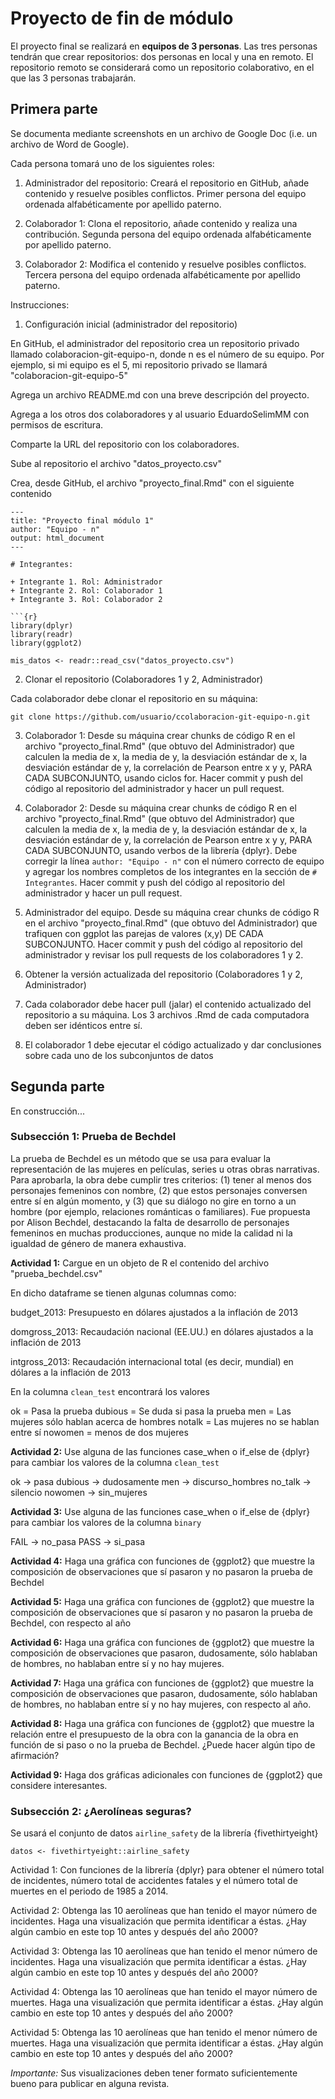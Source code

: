 # Proyecto de fin de módulo

El proyecto final se realizará en **equipos de 3 personas**. Las tres personas tendrán que crear repositorios: dos personas en local y una en remoto. El repositorio remoto se considerará como un repositorio colaborativo, en el que las 3 personas trabajarán.

## Primera parte

Se documenta mediante screenshots en un archivo de Google Doc (i.e. un archivo de Word de Google).

Cada persona tomará uno de los siguientes roles:

1. Administrador del repositorio: Creará el repositorio en GitHub, añade contenido y resuelve posibles conflictos. Primer persona del equipo ordenada alfabéticamente por apellido paterno.

2. Colaborador 1: Clona el repositorio, añade contenido y realiza una contribución. Segunda persona del equipo ordenada alfabéticamente por apellido paterno.

3. Colaborador 2: Modifica el contenido y resuelve posibles conflictos. Tercera persona del equipo ordenada alfabéticamente por apellido paterno.

Instrucciones:

1. Configuración inicial (administrador del repositorio)

En GitHub, el administrador del repositorio crea un repositorio privado llamado colaboracion-git-equipo-n, donde n es el número de su equipo. Por ejemplo, si mi equipo es el 5, mi repositorio privado se llamará "colaboracion-git-equipo-5"

Agrega un archivo README.md con una breve descripción del proyecto.

Agrega a los otros dos colaboradores y al usuario EduardoSelimMM con permisos de escritura.

Comparte la URL del repositorio con los colaboradores.

Sube al repositorio el archivo "datos_proyecto.csv"

Crea, desde GitHub, el archivo "proyecto_final.Rmd" con el siguiente contenido

```
---
title: "Proyecto final módulo 1"
author: "Equipo - n"
output: html_document
---

# Integrantes:

+ Integrante 1. Rol: Administrador
+ Integrante 2. Rol: Colaborador 1
+ Integrante 3. Rol: Colaborador 2

```{r}
library(dplyr)
library(readr)
library(ggplot2)

mis_datos <- readr::read_csv("datos_proyecto.csv")
```

2. Clonar el repositorio (Colaboradores 1 y 2, Administrador)

Cada colaborador debe clonar el repositorio en su máquina:

```
git clone https://github.com/usuario/ccolaboracion-git-equipo-n.git
```

3. Colaborador 1: Desde su máquina crear chunks de código R en el archivo "proyecto_final.Rmd" (que obtuvo del Administrador) que calculen la media de x, la media de y, la desviación estándar de x, la desviación estándar de y, la correlación de Pearson entre x y y, PARA CADA SUBCONJUNTO, usando ciclos for. Hacer commit y push del código al repositorio del administrador y hacer un pull request.

4. Colaborador 2: Desde su máquina crear chunks de código R en el archivo "proyecto_final.Rmd" (que obtuvo del Administrador) que calculen la media de x, la media de y, la desviación estándar de x, la desviación estándar de y, la correlación de Pearson entre x y y, PARA CADA SUBCONJUNTO, usando verbos de la librería {dplyr}. Debe corregir la línea `author: "Equipo - n"` con el número correcto de equipo y agregar los nombres completos de los integrantes en la sección de `# Integrantes`. Hacer commit y push del código al repositorio del administrador y hacer un pull request.

5. Administrador del equipo. Desde su máquina crear chunks de código R en el archivo "proyecto_final.Rmd" (que obtuvo del Administrador) que trafiquen con ggplot las parejas de valores (x,y) DE CADA SUBCONJUNTO. Hacer commit y push del código al repositorio del administrador y revisar los pull requests de los colaboradores 1 y 2.

6. Obtener la versión actualizada del repositorio (Colaboradores 1 y 2, Administrador)

7. Cada colaborador debe hacer pull (jalar) el contenido actualizado del repositorio a su máquina. Los 3 archivos .Rmd de cada computadora deben ser idénticos entre sí.
   
9. El colaborador 1 debe ejecutar el código actualizado y dar conclusiones sobre cada uno de los subconjuntos de datos

## Segunda parte

En construcción...

### Subsección 1: Prueba de Bechdel

La prueba de Bechdel es un método que se usa para evaluar la representación de las mujeres en películas, series u otras obras narrativas. Para aprobarla, la obra debe cumplir tres criterios: (1) tener al menos dos personajes femeninos con nombre, (2) que estos personajes conversen entre sí en algún momento, y (3) que su diálogo no gire en torno a un hombre (por ejemplo, relaciones románticas o familiares). Fue propuesta por Alison Bechdel, destacando la falta de desarrollo de personajes femeninos en muchas producciones, aunque no mide la calidad ni la igualdad de género de manera exhaustiva.

**Actividad 1:** Cargue en un objeto de R el contenido del archivo "prueba_bechdel.csv"

En dicho dataframe se tienen algunas columnas como:

budget_2013: Presupuesto en dólares ajustados a la inflación de 2013

domgross_2013: Recaudación nacional (EE.UU.) en dólares ajustados a la inflación de 2013

intgross_2013: Recaudación internacional total (es decir, mundial) en dólares a la inflación de 2013

En la columna `clean_test` encontrará los valores

ok = Pasa la prueba
dubious = Se duda si pasa la prueba
men = Las mujeres sólo hablan acerca de hombres
notalk = Las mujeres no se hablan entre sí
nowomen = menos de dos mujeres

**Actividad 2:** Use alguna de las funciones case_when o if_else de {dplyr} para cambiar los valores de la columna `clean_test`

ok -> pasa
dubious -> dudosamente
men -> discurso_hombres
no_talk -> silencio
nowomen -> sin_mujeres

**Actividad 3:** Use alguna de las funciones case_when o if_else de {dplyr} para cambiar los valores de la columna `binary`

FAIL -> no_pasa
PASS -> si_pasa

**Actividad 4:** Haga una gráfica con funciones de {ggplot2} que muestre la composición de observaciones que sí pasaron y no pasaron la prueba de Bechdel

**Actividad 5:** Haga una gráfica con funciones de {ggplot2} que muestre la composición de observaciones que sí pasaron y no pasaron la prueba de Bechdel, con respecto al año

**Actividad 6:** Haga una gráfica con funciones de {ggplot2} que muestre la composición de observaciones que pasaron, dudosamente, sólo hablaban de hombres, no hablaban entre sí y no hay mujeres.

**Actividad 7:** Haga una gráfica con funciones de {ggplot2} que muestre la composición de observaciones que pasaron, dudosamente, sólo hablaban de hombres, no hablaban entre sí y no hay mujeres, con respecto al año.

**Actividad 8:** Haga una gráfica con funciones de {ggplot2} que muestre la relación entre el presupuesto de la obra con la ganancia de la obra en función de si paso o no la prueba de Bechdel. ¿Puede hacer algún tipo de afirmación?

**Actividad 9:** Haga dos gráficas adicionales con funciones de {ggplot2} que considere interesantes.

### Subsección 2: ¿Aerolíneas seguras?

Se usará el conjunto de datos `airline_safety` de la librería {fivethirtyeight}

`datos <- fivethirtyeight::airline_safety`

Actividad 1: Con funciones de la librería {dplyr} para obtener el número total de incidentes, número total de accidentes fatales y el número total de muertes en el periodo de 1985 a 2014.

Actividad 2: Obtenga las 10 aerolíneas que han tenido el mayor número de incidentes. Haga una visualización que permita identificar a éstas. ¿Hay algún cambio en este top 10 antes y después del año 2000?

Actividad 3: Obtenga las 10 aerolíneas que han tenido el menor número de incidentes. Haga una visualización que permita identificar a éstas. ¿Hay algún cambio en este top 10 antes y después del año 2000?

Actividad 4: Obtenga las 10 aerolíneas que han tenido el mayor número de muertes. Haga una visualización que permita identificar a éstas. ¿Hay algún cambio en este top 10 antes y después del año 2000?

Actividad 5: Obtenga las 10 aerolíneas que han tenido el menor número de muertes. Haga una visualización que permita identificar a éstas. ¿Hay algún cambio en este top 10 antes y después del año 2000?

*Importante:* Sus visualizaciones deben tener formato suficientemente bueno para publicar en alguna revista.




